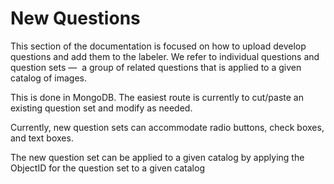 # New Questions

This section of the documentation is focused on how to upload develop questions
and add them to the labeler. We refer to individual questions and question sets
—  a group of related questions that is applied to a given catalog of images. 

This is done in MongoDB. The easiest route is currently to cut/paste an existing
question set and modify as needed.

<show example>

Currently, new question sets can accommodate radio buttons, check boxes, and text
boxes.

The new question set can be applied to a given catalog by applying the ObjectID for
the question set to a given catalog
